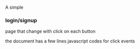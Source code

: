 A simple <h3> login/signup </h3> page that change with click on each button

the document has a few lines javascript codes for click events
